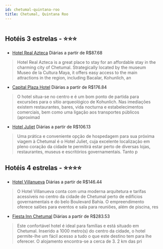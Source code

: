 ```yaml
---
id: chetumal-quintana-roo
title: Chetumal, Quintana Roo
---
```


<center><img src="http://www.hotelresb2b.com/images/hoteles/349451_foto_1.jpg" alt="" /></center>


## Hotéis 3 estrelas - ⭐️⭐️⭐️

-    [Hotel Real Azteca](https://www.hurb.com/hoteis/chetumal/hotel-real-azteca-JNP-JP690721?cmp=18055) Diárias a partir de R$87.68
   > Hotel Real Azteca is a great place to stay for an affordable stay in the charming city of Chetumal. Strategically located by the museum Museo de la Cultura Maya, it offers easy access to the main attractions in the region, including Bacalar, Kohunlich, an
-    [Capital Plaza Hotel](https://www.hurb.com/hoteis/chetumal/capital-plaza-hotel-JNP-JP076108?cmp=18055) Diárias a partir de R$176.84
   > O hotel situa-se no centro e é um bom ponto de partida para excursões para o sítio arqueológico de Kohunlich. Nas imediações existem restaurantes, bares, vida nocturna e estabelecimentos comerciais, bem como uma ligação aos transportes públicos (aproximad
-    [Hotel Juliet](https://www.hurb.com/hoteis/chetumal/hotel-juliet-JNP-JP648421?cmp=18055) Diárias a partir de R$106.13
   > Uma prática e conveniente opção de hospedagem para sua próxima viagem à Chetumal é o Hotel Juliet, cuja excelente localização em pleno coração da cidade te permitirá estar perto de diversas lojas, restaurantes, museus e escritórios governamentais. Tanto p

## Hotéis 4 estrelas - ⭐️⭐️⭐️⭐️

-    [Hotel Villanueva](https://www.hurb.com/hoteis/chetumal/hotel-villanueva-JNP-JP970642?cmp=18055) Diárias a partir de R$146.44
   > O Hotel Villanueva conta com uma moderna arquitetura  e tarifas acessíveis no centro da cidade de Chetumal perto de edifícios governamentais e do belo Boulevard Bahía. O empreendimento oferece salões para eventos e sala para reuniões, além de piscina, res
-    [Fiesta Inn Chetumal](https://www.hurb.com/hoteis/chetumal/fiesta-inn-chetumal-JNP-JP034401?cmp=18055) Diárias a partir de R$283.53
   > Este confortável hotel é ideal para famílias e está situado em Chetumal. Inserido a 1000 metro(s) do centro da cidade, o hotel permite-lhe um fácil acesso a tudo o que este destino tem para lhe oferecer. O alojamento encontra-se a cerca de 3. 2 km das pri
